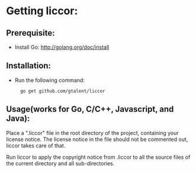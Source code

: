 # Getting liccor:
## Prerequisite:
* Install Go: http://golang.org/doc/install

## Installation:
* Run the following command:

		go get github.com/gtalent/liccor

## Usage(works for Go, C/C++, Javascript, and Java):

  Place a ".liccor" file in the root directory of the project, containing your license notice. The license notice in the file should not be commented out, liccor takes care of that.

  Run liccor to apply the copyright notice from .liccor to all the source files of the current directory and all sub-directories.
